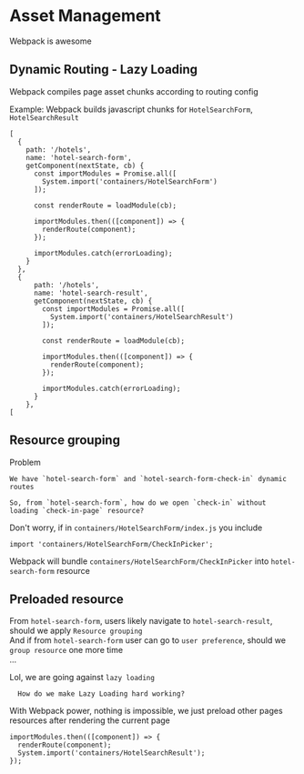 # Asset Management

Webpack is awesome

## Dynamic Routing - Lazy Loading

Webpack compiles page asset chunks according to routing config  

Example: Webpack builds javascript chunks for `HotelSearchForm`, `HotelSearchResult`

```JS
[
  {
    path: '/hotels',
    name: 'hotel-search-form',
    getComponent(nextState, cb) {
      const importModules = Promise.all([
        System.import('containers/HotelSearchForm')
      ]);

      const renderRoute = loadModule(cb);

      importModules.then(([component]) => {
        renderRoute(component);
      });

      importModules.catch(errorLoading);
    }
  },
  {
      path: '/hotels',
      name: 'hotel-search-result',
      getComponent(nextState, cb) {
        const importModules = Promise.all([
          System.import('containers/HotelSearchResult')
        ]);
  
        const renderRoute = loadModule(cb);
  
        importModules.then(([component]) => {
          renderRoute(component);
        });
  
        importModules.catch(errorLoading);
      }
    },
[
```

## Resource grouping
Problem

``` 
We have `hotel-search-form` and `hotel-search-form-check-in` dynamic routes

So, from `hotel-search-form`, how do we open `check-in` without loading `check-in-page` resource?
```
 
Don't worry, if in `containers/HotelSearchForm/index.js`  you include

```JS
import 'containers/HotelSearchForm/CheckInPicker';
```

Webpack will bundle `containers/HotelSearchForm/CheckInPicker` into `hotel-search-form` resource

## Preloaded resource
From `hotel-search-form`, users likely navigate to `hotel-search-result`, should we apply `Resource grouping`  
And if from `hotel-search-form` user can go to `user preference`, should we `group resource` one more time  
...    
  
Lol, we are going against `lazy loading`

```
  How do we make Lazy Loading hard working?
```

With Webpack power, nothing is impossible, we just preload other pages resources after rendering the current page
```JS
importModules.then(([component]) => {
  renderRoute(component);
  System.import('containers/HotelSearchResult');
});
```

